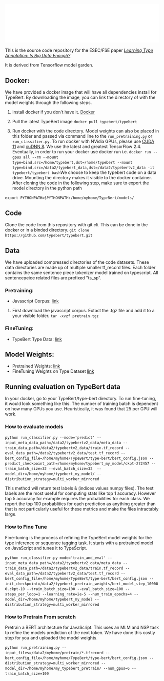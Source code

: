 <img src="TypeBert.svg" width="800" alt="header"/>

This is the source code repository for the ESEC/FSE paper [*Learning Type Annotation: Is Big Data Enough?*](https://www.kevinrjesse.com/pdfs/typebert_esec_fse_.pdf) 

It is derived from Tensorflow model garden.

## Docker:
We have provided a docker image that will have all dependencies install for TypeBert. By downloading the image, you can link the directory of with the model
weights through the following steps.

1. Install docker if you don't have it. [Docker](https://www.docker.com/get-started)

2. Pull the latest TypeBert image ```docker pull typebert/typebert```

3. Run docker with the code directory. Model weights can also be placed in this folder and passed via command line to the `run_pretraining.py` or `run_classifier.py`. To run docker with NVidia GPUs, please use [CUDA 11](https://developer.nvidia.com/cuda-downloads) and [cuDNN 8](https://developer.nvidia.com/cudnn). We use the latest and greatest TensorFlow 2.4. Eventually, in order to run your docker use docker run i.e. 
```docker run --gpus all --rm --mount type=bind,src=/home/typebert,dst=/home/typebert --mount type=bind,src=/data2/typebert_data,dst=/data2/typebertv2_data -it typebert/typebert bash```We choose to keep the typebert code on a data drive. Mounting the directory makes it visible to the docker container. After cloning the code in the following step, make sure to export the model directory in the python path 

`export PYTHONPATH=$PYTHONPATH:/home/myhome/TypeBert/models/`


## Code
Clone the code from this repository with git cli. This can be done in the docker or in a binded directory. 
`git clone https://github.com/typebert/typebert.git`

## Data
We have uploaded compressed directories of the code datasets. These data directories are made up of multiple smaller tf_record files. Each folder contains the same sentence piece tokenizer model trained on typescript. All sentencepeice related files are prefixed "ts_sp". 

### Pretraining:
* Javascript Corpus: [link](https://drive.google.com/uc?export=download&id=1Cq_K1QBqoRDv_gLpz3dKBQYbHO_CJbJm)
1. First download the javascript corpus. Extact the .tgz file and add it to a your visible folder.
`tar -xvzf pretrain.tgz `


### FineTuning:
* TypeBert Type Data: [link](https://drive.google.com/uc?export=download&id=10Kw7PyoVMQC_hwKzhHFezNOpCWBg3b3a)

## Model Weights:
* Pretrained Weights: [link](https://drive.google.com/uc?export=download&id=1Do1b2AB_unTeyi0Dbx8DEdwINT2OIFf5)
* FineTuning Weights on Type Dataset [link](https://drive.google.com/uc?export=download&id=1g8mm2aeBYG_K3U4O9WxE5A11mh7H7j5N)

## Running evaluation on TypeBert data
In your docker, go to your TypeBert/type-bert directory. To run fine-tuning, it would look something like this. The number of training batch is dependent on how many GPUs you use. Heuristically, it was found that 25 per GPU will work.

### How to evaluate models
`python run_classifier.py --mode='predict' --input_meta_data_path=/data2/typebertv2_data/meta_data --train_data_path=/data2/typebertv2_data/train.tf_record --eval_data_path=/data2/typebertv2_data/test.tf_record --bert_config_file=/home/myhome/TypeBert/type-bert/bert_config.json --predict_checkpoint_path=/home/myhome/typebert_my_model/ckpt-272457 --train_batch_size=32 --eval_batch_size=32  --model_dir=/home/myhome/typebert_my_model/ --distribution_strategy=multi_worker_mirrored`

This method will return test labels & (indices values numpy files). The test labels are the most useful for computing stats like top 1 accuracy. However top 5 accuracy for example requires the probabilities for each class. We report the top 100 probablities for each prediction as anything greater than that is not particularly useful for these metrics and make the files intractably large.

### How to Fine Tune
Fine-tuning is the process of refining the TypeBert model weights for the type inference or sequence tagging task. It starts with a pretrained model on JavaScript and tunes it to TypeScript.

`python run_classifier.py mode='train_and_eval' --input_meta_data_path=/data2/typebertv2_data/meta_data --train_data_path=/data2/typebertv2_data/train.tf_record --eval_data_path=/data2/typebertv2_data/test.tf_record --bert_config_file=/home/myhome/TypeBert/type-bert/bert_config.json --init_checkpoint=/data2/typebert_pretrain_weights/bert_model_step_100000.ckpt-10 --train_batch_size=100 --eval_batch_size=100 --steps_per_loop=1 --learning_rate=2e-5 --num_train_epochs=4 --model_dir=/home/myhome/typebert_my_model --distribution_strategy=multi_worker_mirrored`

### How to Pretrain From scratch
Pretrain a BERT architecture for JavaScript. This uses an MLM and NSP task to refine the models prediction of the next token. We have done this costly step for you
and uploaded the model weights. 

`python run_pretraining.py --input_files=/data2/myhome/pretrain/*.tfrecord --bert_config_file=/home/myhome/TypeBert/type-bert/bert_config.json --distribution_strategy=multi_worker_mirrored --model_dir=/home/myhome/my_typebert_pretrain/ --num_gpus=6 --train_batch_size=100`
